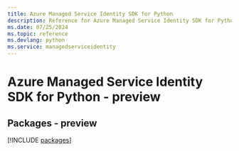```yaml
---
title: Azure Managed Service Identity SDK for Python
description: Reference for Azure Managed Service Identity SDK for Python
ms.date: 07/25/2024
ms.topic: reference
ms.devlang: python
ms.service: managedserviceidentity
---
```

# Azure Managed Service Identity SDK for Python - preview
## Packages - preview
[!INCLUDE [packages](managed-service-identity-index.md)]